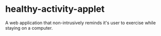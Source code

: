# healthy-activity-applet
A web application that non-intrusively reminds it's user to exercise while staying on a computer.

